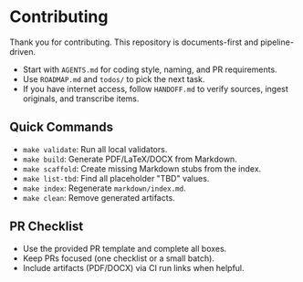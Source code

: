 # Contributing

Thank you for contributing. This repository is documents-first and pipeline-driven.

- Start with `AGENTS.md` for coding style, naming, and PR requirements.
- Use `ROADMAP.md` and `todos/` to pick the next task.
- If you have internet access, follow `HANDOFF.md` to verify sources, ingest originals, and transcribe items.

## Quick Commands
- `make validate`: Run all local validators.
- `make build`: Generate PDF/LaTeX/DOCX from Markdown.
- `make scaffold`: Create missing Markdown stubs from the index.
- `make list-tbd`: Find all placeholder "TBD" values.
- `make index`: Regenerate `markdown/index.md`.
- `make clean`: Remove generated artifacts.

## PR Checklist
- Use the provided PR template and complete all boxes.
- Keep PRs focused (one checklist or a small batch).
- Include artifacts (PDF/DOCX) via CI run links when helpful.
